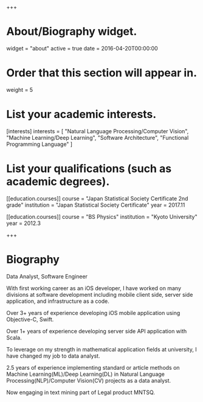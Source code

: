 +++
# About/Biography widget.
widget = "about"
active = true
date = 2016-04-20T00:00:00

# Order that this section will appear in.
weight = 5

# List your academic interests.
[interests]
  interests = [
    "Natural Language Processing/Computer Vision",
    "Machine Learning/Deep Learning",
    "Software Architecture",
    "Functional Programming Language"
  ]

# List your qualifications (such as academic degrees).
[[education.courses]]
  course = "Japan Statistical Society Certificate 2nd grade"
  institution = "Japan Statistical Society Certificate"
  year = 2017.11

[[education.courses]]
  course = "BS Physics"
  institution = "Kyoto University"
  year = 2012.3

+++

# Biography

Data Analyst, Software Engineer

With first working career as an iOS developer, I have worked on many divisions at software development including mobile client side, server side application, and infrastructure as a code.

Over 3+ years of experience developing iOS mobile application using Objective-C, Swift.

Over 1+ years of experience developing server side API application with Scala.

To leverage on my strength in mathematical application fields at university, I have changed my job to data analyst.

2.5 years of experience implementing standard or article methods on Machine Learning(ML)/Deep Learning(DL) in Natural Language Processing(NLP)/Computer Vision(CV) projects as a data analyst.

Now engaging in text mining part of Legal product MNTSQ.

